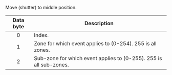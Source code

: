 Move (shutter) to middle position.

 | Data byte | Description                                                        | 
 | :---------: | -----------                                                        | 
 | 0         | Index.                                                             | 
 | 1         | Zone for which event applies to (0-254). 255 is all zones.         | 
 | 2         | Sub-zone for which event applies to (0-255). 255 is all sub-zones. | 
